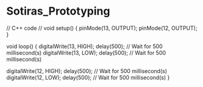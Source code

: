 # Sotiras_Prototyping

// C++ code
//
void setup()
{
  pinMode(13, OUTPUT);
  pinMode(12, OUTPUT);
}

void loop()
{
  digitalWrite(13, HIGH);
  delay(500); // Wait for 500 millisecond(s)
  digitalWrite(13, LOW);
  delay(500); // Wait for 500 millisecond(s)

  digitalWrite(12, HIGH);
  delay(500); // Wait for 500 millisecond(s)
  digitalWrite(12, LOW);
  delay(500); // Wait for 500 millisecond(s)
}
